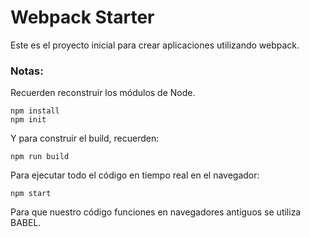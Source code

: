 # Webpack Starter

Este es el proyecto inicial para crear aplicaciones utilizando webpack.

### Notas:
Recuerden reconstruir los módulos de Node.

```
npm install
npm init
```

Y para construir el build, recuerden:

```
npm run build
```
Para ejecutar todo el código en tiempo real en el navegador:

````
npm start
````

Para que nuestro código funciones en navegadores antiguos se utiliza BABEL.

